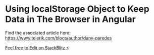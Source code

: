 # Using localStorage Object to Keep Data in The Browser in Angular
Find the associated article here: https://www.telerik.com/blogs/author/dany-paredes

 [Feel free to Edit on StackBlitz ⚡️](https://stackblitz.com/edit/local-storage-with-angular)
